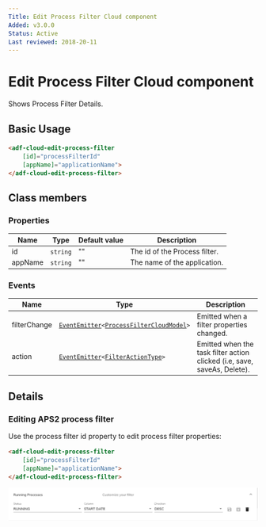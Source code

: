 ```yaml
---
Title: Edit Process Filter Cloud component
Added: v3.0.0
Status: Active
Last reviewed: 2018-20-11
---
```


# Edit Process Filter Cloud component

Shows Process Filter Details.

## Basic Usage

```html
<adf-cloud-edit-process-filter 
    [id]="processFilterId"
    [appName]="applicationName">
</adf-cloud-edit-process-filter>
```

## Class members

### Properties

| Name | Type | Default value | Description |
| ---- | ---- | ------------- | ----------- |
| id | `string` | "" | The id of the Process filter. |
| appName | `string` | "" | The name of the application. |

### Events

| Name | Type | Description |
| ---- | ---- | ----------- |
| filterChange | [`EventEmitter`](https://angular.io/api/core/EventEmitter)`<`[`ProcessFilterCloudModel`](../../lib/process-services-cloud/src/lib/process-cloud/models/process-filter-cloud.model.ts)`>` | Emitted when a filter properties changed. |
| action | [`EventEmitter`](https://angular.io/api/core/EventEmitter)`<`[`FilterActionType`](../../lib/process-services-cloud/src/lib/process-cloud/models/process-filter-cloud.model.ts)`>` | Emitted when the task filter action clicked (i.e, save, saveAs, Delete). |

## Details

### Editing APS2 process filter

Use the process filter id property to edit process filter properties:

```html
<adf-cloud-edit-process-filter
    [id]="processFilterId"
    [appName]="applicationName">
</adf-cloud-edit-process-filter>
```

![edit-process-filter-cloud](../docassets/images/edit-process-filter-cloud.component.png)
